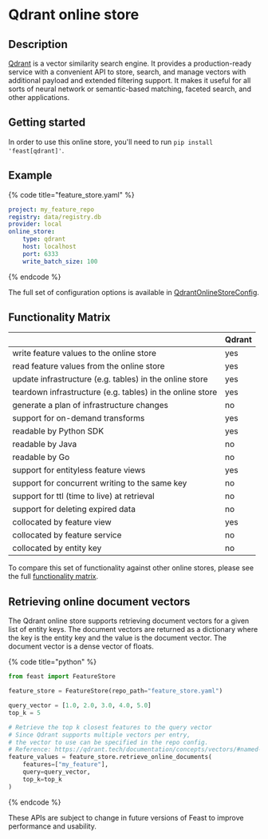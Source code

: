 # Qdrant online store

## Description

[Qdrant](http://qdrant.tech) is a vector similarity search engine. It provides a production-ready service with a convenient API to store, search, and manage vectors with additional payload and extended filtering support. It makes it useful for all sorts of neural network or semantic-based matching, faceted search, and other applications.

## Getting started

In order to use this online store, you'll need to run `pip install 'feast[qdrant]'`.

## Example

{% code title="feature_store.yaml" %}

```yaml
project: my_feature_repo
registry: data/registry.db
provider: local
online_store:
    type: qdrant
    host: localhost
    port: 6333
    write_batch_size: 100
```

{% endcode %}

The full set of configuration options is available in [QdrantOnlineStoreConfig](https://rtd.feast.dev/en/master/#feast.infra.online_stores.qdrant_online_store.QdrantOnlineStoreConfig).

## Functionality Matrix

|                                                           | Qdrant   |
| :-------------------------------------------------------- | :------- |
| write feature values to the online store                  | yes      |
| read feature values from the online store                 | yes      |
| update infrastructure (e.g. tables) in the online store   | yes      |
| teardown infrastructure (e.g. tables) in the online store | yes      |
| generate a plan of infrastructure changes                 | no       |
| support for on-demand transforms                          | yes      |
| readable by Python SDK                                    | yes      |
| readable by Java                                          | no       |
| readable by Go                                            | no       |
| support for entityless feature views                      | yes      |
| support for concurrent writing to the same key            | no       |
| support for ttl (time to live) at retrieval               | no       |
| support for deleting expired data                         | no       |
| collocated by feature view                                | yes      |
| collocated by feature service                             | no       |
| collocated by entity key                                  | no       |

To compare this set of functionality against other online stores, please see the full [functionality matrix](overview.md#functionality-matrix).

## Retrieving online document vectors

The Qdrant online store supports retrieving document vectors for a given list of entity keys. The document vectors are returned as a dictionary where the key is the entity key and the value is the document vector. The document vector is a dense vector of floats.

{% code title="python" %}

```python
from feast import FeatureStore

feature_store = FeatureStore(repo_path="feature_store.yaml")

query_vector = [1.0, 2.0, 3.0, 4.0, 5.0]
top_k = 5

# Retrieve the top k closest features to the query vector
# Since Qdrant supports multiple vectors per entry,
# the vector to use can be specified in the repo config.
# Reference: https://qdrant.tech/documentation/concepts/vectors/#named-vectors
feature_values = feature_store.retrieve_online_documents(
    features=["my_feature"],
    query=query_vector,
    top_k=top_k
)
```

{% endcode %}

These APIs are subject to change in future versions of Feast to improve performance and usability.
